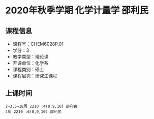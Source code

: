 # 2020年秋季学期 化学计量学 邵利民






## 课程信息

- 课程号：CHEM6028P.01
- 学分：3
- 教学类型：理论课
- 开课单位：化学系
- 课程类别：硕士
- 课程层次：研究生课程

## 上课时间

```
2~3,5~18周 2210 :4(8,9,10) 邵利民
4周 2210 :6(8,9,10) 邵利民
```

